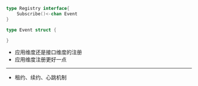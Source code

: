 ```go
type Registry interface{
	Subscribe()<-chan Event
}

type Event struct {

}
```

- 应用维度还是接口维度的注册
- 应用维度注册更好一点

---

- 租约、续约、心跳机制
